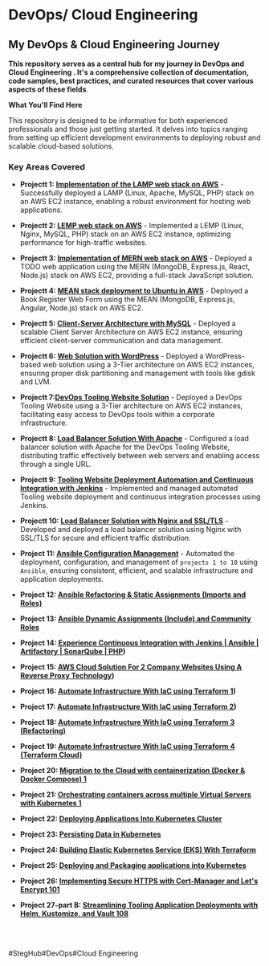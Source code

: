 #  DevOps/ Cloud Engineering

## My DevOps & Cloud Engineering Journey 

__This repository serves as a central hub for my journey in DevOps and Cloud Engineering . It's a comprehensive collection of documentation, code samples, best practices, and curated resources that cover various aspects of these fields__.

__What You'll Find Here__

This repository is designed to be informative for both experienced professionals and those just getting started. It delves into topics ranging from setting up efficient development environments to deploying robust and scalable cloud-based solutions.

### Key Areas Covered

- __Projectt 1: [Implementation of the LAMP web stack on AWS](https://github.com/citadelict/devops-project/blob/main/LAMP/LAMP.md)__ - Successfully deployed a LAMP (Linux, Apache, MySQL, PHP) stack on an AWS EC2 instance, enabling a robust environment for hosting web applications.

- __Projectt 2: [LEMP web stack on AWS](https://github.com/citadelict/devops-project/blob/main/LEMP/LEMP.md)__ - Implemented a LEMP (Linux, Nginx, MySQL, PHP) stack on an AWS EC2 instance, optimizing performance for high-traffic websites.

- __Projectt 3: [Implementation of MERN web stack on AWS](https://github.com/citadelict/devops-project/blob/main/MERN/MERN.md)__ - Deployed a TODO web application using the MERN (MongoDB, Express.js, React, Node.js) stack on AWS EC2, providing a full-stack JavaScript solution.

- __Projectt 4: [MEAN stack deployment to Ubuntu in AWS](https://github.com/citadelict/devops-project/blob/main/MEAN/MEAM.md)__ - Deployed a Book Register Web Form using the MEAN (MongoDB, Express.js, Angular, Node.js) stack on AWS EC2.

- __Projectt 5: [Client-Server Architecture with MySQL](https://github.com/citadelict/devops-project/blob/main/cllient-server%20architecture%20with%20mysql/Readme.md)__ - Deployed a scalable Client Server Architecture on AWS EC2 instance, ensuring efficient client-server communication and data management.

- __Projectt 6: [Web Solution with WordPress](https://github.com/citadelict/devops-project/blob/main/web%20solution%20with%20wordpress/wp.md)__ - Deployed a WordPress-based web solution using a 3-Tier architecture on AWS EC2 instances, ensuring proper disk partitioning and management with tools like gdisk and LVM.

- __Projectt 7:[DevOps Tooling Website Solution](https://github.com/citadelict/devops-project/blob/main/DEVOPS%20TOOLING%20WEBSITE%20SOLUTION/dev.md)__ - Deployed a DevOps Tooling Website using a 3-Tier architecture on AWS EC2 instances, facilitating easy access to DevOps tools within a corporate infrastructure.

- __Projectt 8: [Load Balancer Solution With Apache](https://github.com/citadelict/devops-project/blob/main/load%20balancer%20with%20apache/LBwithapache.md)__ - Configured a load balancer solution with Apache for the DevOps Tooling Website, distributing traffic effectively between web servers and enabling access through a single URL.

- __Projectt 9: [Tooling Website Deployment Automation and Continuous Integration with Jenkins](https://github.com/citadelict/devops-project/blob/main/Tooling%20Website%20deployment%20automation%20with%20Continuous%20Integration.%20Introduction%20to%20Jenkins-%20104/ci/cd%20with%20jenkins.md)__ - Implemented and managed automated Tooling website deployment and continuous integration processes using Jenkins.

- __Projectt 10: [Load Balancer Solution with Nginx and SSL/TLS](https://github.com/citadelict/devops-project/blob/main/Load%20Balancer%20Solution%20With%20Nginx%20and%20SSL/LB_nginx.md)__ - Developed and deployed a load balancer solution using Nginx with SSL/TLS for secure and efficient traffic distribution.

- __Project 11: [Ansible Configuration Management](https://github.com/citadelict/devops-project/blob/main/Ansible-Configuration-Management%20!/project.md)__ - Automated the deployment, configuration, and management of `projects 1 to 10` using `Ansible`, ensuring consistent, efficient, and scalable infrastructure and application deployments.

- __Project 12: [Ansible Refactoring & Static Assignments (Imports and Roles)](https://github.com/citadelict/devops-project/blob/main/Ansible%20Refactoring%20%26%20Static%20Assignments%20(Imports%20and%20Roles)-%20104/project.md)__

- __Project 13: [Ansible Dynamic Assignments (Include) and Community Roles](https://github.com/citadelict/devops-project/blob/main/Ansible%20Dynamic%20Assignments/project.md)__

- __Project 14: [Experience Continuous Integration with Jenkins | Ansible | Artifactory | SonarQube | PHP](https://github.com/citadelict/devops-project/blob/main/Continuous%20Integration%20with%20Jenkins%20%7C%20Ansible%20%7C%20Artifactory%20%7C%20SonarQube%20%7C%20PHP/project.md))__

- __Project 15: [AWS Cloud Solution For 2 Company Websites Using A Reverse Proxy Technology](https://github.com/citadelict/devops-project/blob/main/AWS%20Cloud%20Solution%20For%202%20Company%20Websites%20Using%20A%20Reverse%20Proxy%20Technology/project-15.md))__

- __Project 16: [Automate Infrastructure With IaC using Terraform 1](https://github.com/citadelict/devops-project/blob/main/AUTOMATE-INFRASTRUCTURE-WITH-IAC-USING-TERRAFORM-PART-1/project_16.md))__

- __Project 17: [Automate Infrastructure With IaC using Terraform 2](https://github.com/citadelict/devops-project/blob/main/AUTOMATE-INFRASTRUCTURE-WITH-IAC-USING-TERRAFORM-PART-2/project_17.md))__

- __Project 18: [Automate Infrastructure With IaC using Terraform 3 (Refactoring)](https://github.com/citadelict/devops-project/blob/main/Automate%20Infrastructure%20With%20IaC%20using%20Terraform%203%20(Refactoring)-%20301/project_18.md)__

- __Project 19: [Automate Infrastructure With IaC using Terraform 4 (Terraform Cloud)](https://github.com/citadelict/devops-project/blob/main/Automate%20Infrastructure%20With%20IaC%20using%20Terraform%204%20(Terraform%20Cloud)-%20401/project_19.md)__

- __Project 20: [Migration to the Сloud with containerization (Docker & Docker Compose) 1](https://github.com/citadelict/devops-project/blob/main/Migration_to_the_%D0%A1loud_with_containerization.Docker_%26_Docker-Compose/project_20.md)__

- __Project 21: [Orchestrating containers across multiple Virtual Servers with Kubernetes 1](https://github.com/citadelict/devops-project/blob/main/Orchestrating%20containers%20across%20multiple%20Virtual%20Servers%20with%20Kubernetes/project_21.md)__

- __Project 22: [Deploying Applications Into Kubernetes Cluster](https://github.com/citadelict/devops-project/blob/main/Deploying_Applications_Into_Kubernetes_Cluster/project_22.md)__

- __Project 23: [Persisting Data in Kubernetes](https://github.com/citadelict/devops-project/blob/main/Persisting%20Data%20in%20Kubernetes/project-23.md)__

- __Project 24: [Building Elastic Kubernetes Service (EKS) With Terraform](https://github.com/citadelict/devops-project/blob/main/Building%20Elastic%20Kubernetes%20Service%20(EKS)%20With%20Terraform/project_24.md)__

- __Project 25: [Deploying and Packaging applications into Kubernetes](https://github.com/citadelict/devops-project/blob/main/Deploying_and_Packaging_applications_into_Kubernetes/project_25.md)__

- __Project 26: [Implementing Secure HTTPS with Cert-Manager and Let's Encrypt 101](https://github.com/citadelict/devops-project/blob/main/Implementing-Secure-HTTPS-with-Cert-Manager-and-Let's-Encrypt-101/project_26.md)__

-  __Project 27-part B: [Streamlining Tooling Application Deployments with Helm, Kustomize, and Vault 108](https://github.com/citadelict/devops-project/blob/main/Streamlining-Tooling-Application-Deployments-with-Helm-Kustomize-and-Vault-104/project_27.md)__

  

<br>
<br>


#StegHub#DevOps#Cloud Engineering
